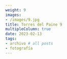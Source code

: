 ```yaml
---
weight: 9
images:
- /images/9.jpg
title: Torres del Paine 9
multipleColumn: true
date: 2023-02-13
tags:
- archivo # all posts
- fotografía
---
```


